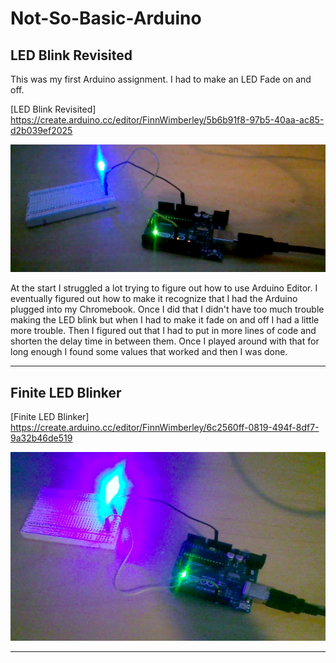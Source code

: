 # Not-So-Basic-Arduino

## LED Blink Revisited

This was my first Arduino assignment. I had to make an LED Fade on and off.

[LED Blink Revisited]
https://create.arduino.cc/editor/FinnWimberley/5b6b91f8-97b5-40aa-ac85-d2b039ef2025

![BlinkingLED2](Images/BlinkingLED2.png)

At the start I struggled a lot trying to figure out how to use Arduino Editor. I eventually figured out how to make it recognize that I had the Arduino plugged into my Chromebook. Once I did that I didn't have too much trouble making the LED blink but when I had to make it fade on and off I had a little more trouble. Then I figured out that I had to put in more lines of code and shorten the delay time in between them. Once I played around with that for long enough I found some values that worked and then I was done.

---

## Finite LED Blinker



[Finite LED Blinker]
https://create.arduino.cc/editor/FinnWimberley/6c2560ff-0819-494f-8df7-9a32b46de519

![FiniteLEDBlinker](Images/FiniteLEDBlinker.jpg)


---
